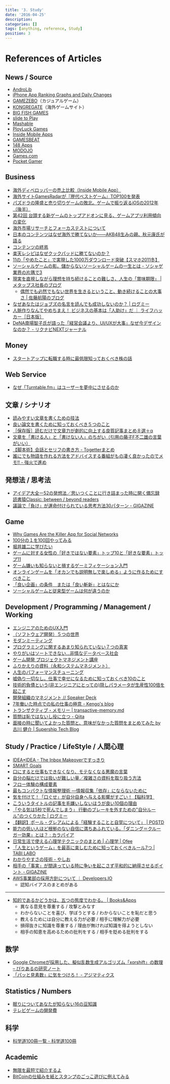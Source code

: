 ```yaml
---
title: '3. Study'
date: '2016-04-25'
description:
categories: []
tags: [anything, reference, Study]
position: 3
---
```


# References of Articles

## News / Source

- [AndroLib](http://jp.androlib.com/)
- [iPhone App Ranking Graphs and Daily Changes](http://www.topappcharts.com/)
- [GAMEZEBO](http://www.gamezebo.com/iphone-games/news)（カジュアルゲーム）
- [KONGREGATE](http://www.kongregate.com/)（海外ゲームサイト）
- [BIG FISH GAMES](http://www.bigfishgames.com/)
- [slide to Play](http://www.slidetoplay.com/)
- [Mashable](http://mashable.com/)
- [PloyLuck Games](http://plotluckgames.com/)
- [Inside Mobile Apps](http://www.insidemobileapps.com/)
- [GAMESBEAT](http://venturebeat.com/category/games/)
- [148 Apps](http://www.148apps.com/top-apps/top-free-iphone-games/)
- [MODOJO](http://www.modojo.com/)
- [Games.com](http://blog.games.com/)
- [Pocket Gamer](http://www.pocketgamer.co.uk/)

## Business

- [海外ディベロッパーの売上比較（Inside Mobile App）](http://www.insidemobileapps.com/2012/02/22/a-review-of-annual-quarterly-earnings-for-android-ios-gaming-companies/)
- [海外サイトGamesRadarが『歴代ベストゲーム』TOP100を発表](http://gs.inside-games.jp/news/331/33129.html)
- [パズドラの隆盛と売り切りゲームの敗北。ゲームで振り返るiOSの2012年（後半）](http://www.gamecast-blog.com/archives/65726722.html)
- [第42回 台頭する新ゲームのトップアドオンに見る、ゲームアプリ利用傾向の変化](http://itpro.nikkeibp.co.jp/article/COLUMN/20130528/480104/?ST=smartphone&P=2)
- [海外市場リサーチとフォーカステストについて](https://sites.google.com/site/sigglocsummary/sig-gloc/sig02)
- [日本のコンテンツはなぜ海外で勝てないか――AKB48生みの親、秋元康氏が語る](http://news.livedoor.com/article/detail/5968871/)
- [コンテンツの終焉](http://wordpress.rauru-block.org/index.php/1564)
- [楽天レシピはなぜクックパッドに勝てないのか？](http://hiromikubota.tumblr.com/post/12920370524/the-reason-rakuten-recipe-cant)
- [11の「やめたこと」で実現した1000万ダウンロード突破【スマホ2011冬】](http://trendy.nikkeibp.co.jp/article/column/20111215/1039018/?rt=nocnt)
- [ソーシャルゲームの影。儲からないソーシャルゲームの一生とは - ソシャゲ業界の片隅で3](http://www.gamecast-blog.com/archives/65816413.html)
- [現実を直視しながら理想を持ち続けることの難しさ、人生の「賞味期限」 | メタップス社長のブログ](http://katsuaki.co/?p=744)
    - [偶然でも必然でもない世界を生きるということ、動き続けることの大事さ | 佐藤航陽のブログ](http://katsuaki.co/?p=932)
- [なぜあなたはジョブズの名言を読んでも成功しないのか？ | ログミー](http://logmi.jp/37561)
- [人脈作りなんてやめちまえ！ ビジネスの基本は「人助け」だ ｜ ライフハッカー［日本版］](http://www.lifehacker.jp/2015/05/150506stopnetworking.html)
- [DeNA南場智子氏が語った「経営会議より、UI/UXが大事」なぜ今デザインなのか？ - リクナビNEXTジャーナル](http://next.rikunabi.com/journal/entry/20151130_1?vos=drnnrag00002)

## Money

- [スタートアップに転職する時に最低限知っておくべき株の話](http://nmi.jp/2016-07-23-stock-strategy-for-early-startup-employee)

## Web Service

- [なぜ「Turntable.fm」はユーザーを夢中にさせるのか](http://www.assioma.jp/?p=382)

## 文章 / シナリオ

- [読みやすい文章を書くための技法](http://d.hatena.ne.jp/RyoAnna/20100824/1282660678)
- [良い論文を書くために知っておくべき５つのこと](http://leoclock.blogspot.com/2008/07/blog-post.html)
- [［保存版］読むだけで文章力が劇的に向上する良質記事まとめ８選＋α](http://fta7.jp/blog)
- [文章を「書ける人」と「書けない人」のちがい（引用の藤子F不二雄の言葉がいい）](http://d.hatena.ne.jp/Rootport/20130505/1367763730)
- [【脚本術】会話とセリフの書き方 - Togetterまとめ](http://togetter.com/li/804384)
- [誰にでも物語を作れる方法をアドバイスする番組がもの凄く良かったのでメモ!! - 強火で進め](http://d.hatena.ne.jp/nakamura001/20150429/1430327314)

## 発想法 / 思考法

- [アイデア大全ー52の発想法／思いつくことに行き詰まった時に開く備忘録 読書猿Classic: between / beyond readers](http://readingmonkey.blog45.fc2.com/blog-entry-765.html)
- [議論で「負け」が運命付けられている思考方法30パターン - GIGAZINE](http://gigazine.net/news/20150213-logical-fallacy-collection/)

## Game

- [Why Games Are the Killer App for Social Networks](http://mashable.com/2010/08/11/social-gaming-business/?utm_source=feedburner&utm_medium=feed&utm_campaign=Feed%3A+Mashable+%28Mashable%29&utm_content=Google+Reader)
- [100分の１を100回やってみる](http://ameblo.jp/evezoo/entry-10704872133.html)
- [堀井雄二に学びたい](http://d.hatena.ne.jp/hamatsu/20110216/1297828400)
- [ゲームに対する女性の「好きではない要素」トップ10と「好きな要素」トップ11](http://www.gamebusiness.jp/article.php?id=3208)
- [ゲーム嫌いも知らないと損するゲーミフィケーション入門](http://www.atmarkit.co.jp/fsmart/articles/gamification/01.html)
- [オンラインゲームを「オカンでも説明無しで楽しめる」ように作るためにすべきこと](http://gigazine.net/news/20110920_dropwave_game_planner_cedec2011/)
- [「良い企画」の条件　または「良い斬新」とはなにか](http://d.hatena.ne.jp/shi3z/20111112/1321057463)
- [ソーシャルゲームと従来型ゲームは何が違うのか](http://d.hatena.ne.jp/GiGir/20120118/1326854977)

## Development / Programming / Management / Working

- [エンジニアのためのUX入門](http://www.slideshare.net/ckazu/ux-10671865)
- [（ソフトウェア開発）５つの世界](http://japanese.joelonsoftware.com/Articles/FiveWorlds.html)
- [モダンミーティング](http://d.hatena.ne.jp/Sean_SF/20120706/1341553457)
- [プログラミングに関するあまり知られていない７つの真実](http://www.tommyjp.com/programing/blog-post_1710/)
- [やりがいはソートできない…非情なデータベース社会](http://www.milkstand.net/fsgarage/archives/001921.html)
- [ゲーム開発 プロジェクトマネジメント講座](http://www.jp.square-enix.com/info/library/2011/dldata/PM/PM.pdf)
- [ふりかえりの資料（永和システムマネジメント）](http://www.objectclub.jp/download/files/pf/RetrospectiveMeetingGuide.pdf)
- [人生のパフォーマンスチューニング](http://blog.livedoor.jp/lalha/archives/50491051.html?fb_action_ids=10202551765693297&fb_action_types=og.likes&fb_source=other_multiline&action_object_map=%5B680048502027880%5D&action_type_map=%5B%22og.likes%22%5D&action_ref_map=%5B%5D)
- [嘘偽り一切なし。仕事で幸せになるために知っておくべき10のこと](http://www.lifehacker.jp/2013/12/13122010_simple_laws_of_business_success.html)
- [技術的負債という(非エンジニアにとっての)隠しパラメータが生産性100倍を起こす](http://mizchi.hatenablog.com/entry/2014/02/19/210801)
- [開発組織のマネジメント // Speaker Deck](https://speakerdeck.com/naoya/kai-fa-zu-zhi-falsemanezimento)
- [7年働いた時点での私の仕事の極意 - Kengo's blog](http://blog.kengo-toda.jp/entry/2015/03/22/215005)
- [トランザクティブ・メモリー | transactive-memory.md](https://gist.github.com/naoya/f457b874a39b98bb0292)
- [質問は恥ではないし役に立つ - Qiita](http://qiita.com/seki_uk/items/4001423b3cd3db0dada7)
- [面接の時に聞いてよかった質問と、意味がなかった質問をまとめてみた by 古川 健介 | Supership Tech Blog](https://www.wantedly.com/companies/Supership/post_articles/52240)

## Study / Practice / LifeStyle / 人間心理

- [IDEA*IDEA - The Inbox Makeoverですっきり](http://www.ideaxidea.com/archives/2005/08/the_inbox_makeover.html])
- [SMART Goals](http://www.projectsmart.co.uk/smart-goals.html)
- [口にすると仕事もできなくなり、モテなくなる悪魔の言葉](http://www.lifehacker.jp/2011/08/110816patience.html)
- [自分の脳だけでは扱いが難しい量／複雑さの資料を取り扱う方法](http://readingmonkey.blog45.fc2.com/blog-entry-540.html)
- [フロー体験の構成要素](http://jibun.atmarkit.co.jp/llife01/rensai/health15/health02.html)
- [最もコンパクトな情報整理術 ―情報収集「依存」にならないために](http://www.earthinus.com/2010/04/information-overloaded.html)
- [気を付けて！「口ぐせ」が自分自身へ与える影響がすごい！【脳科学】](http://matome.naver.jp/odai/2136781861772956801)
- [こういうタイトルの記事を毛嫌いしないほうが良い10個の理由](http://kyouki.hatenablog.com/entry/2014/01/11/072824)
- [「やる気は5秒で死んでしまう」 行動のブレーキを外すための"自分ルール"のつくりかた | ログミー](http://logmi.jp/32799)
- [【翻訳】ポール・グレアムによる「経験することと自覚について」 | POSTD](http://postd.cc/how-you-know/)
- [能力の低い人ほど根拠のない自信に満ちあふれている。「ダニング＝クルーガー効果」とは？ : カラパイア](http://karapaia.livedoor.biz/archives/52191924.html)
- [日常生活で使える心理学テクニックのまとめ | 心理学 | Ofee](http://ofee.tank.jp/life-psychology/)
- [「人生というゲーム」を最高に楽しむために知っておくべきルール7つ | TABI LABO](http://tabi-labo.com/177447/dragonquest03/)
- [わかりやすさの技術 - やしお](http://d.hatena.ne.jp/Yashio/20160707/1467885231)
- [相手の「事実」が間違っている時に争いを起こさず平和的に納得させるポイント - GIGAZINE](http://gigazine.net/news/20170112-how-to-convince-someone-fact-fail/)
- [AWS事業部の採用方針について ｜ Developers.IO](http://dev.classmethod.jp/etc/aws-division-recruitment-policy/)
    - 認知バイアスのまとめがある

____

- [知的であるかどうかは、五つの態度でわかる。 | Books&Apps](http://blog.tinect.jp/?p=16095)
    - 異なる意見を尊重する / 攻撃とみなす
    - わからないことを喜び、学ぼうとする / わからないことを恥だと思う
    - 教えるためには自分に教える力が必要 / 相手に理解力が必要
    - 損得抜きに知識を尊重する / 理由が無ければ知識を得ようとしない
    - 相手の知恵を高めるための批判をする / 相手を貶める批判をする

## 数学
- [Google Chromeが採用した、擬似乱数生成アルゴリズム「xorshift」の数理 – びりあるの研究ノート](https://blog.visvirial.com/articles/575)
- [「パッと見素数」に気をつけろ！ - アジマティクス](http://motcho.hateblo.jp/entry/2016/12/11/190626)

## Statistics / Numbers

- [眠りについてあなたが知らない16の豆知識](http://gigazine.net/index.php?/news/comments/20101017_about_sleep/)
- [テレビゲームの開発費](http://geimin.net/da/expense.php)

## 科学

- [科学道100冊一覧 - 科学道100冊](http://kagakudo100.jp/lineup/)

## Academic

- [無限を最短で紹介するよ](http://www.gizmodo.jp/2011/07/post_8960.html)
- [BitCoinの仕組みを紙とスタンプのごっこ遊びに例えてみる](http://kanasys.com/tech/91)



<br/><br/><br/>

